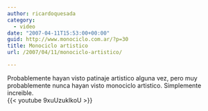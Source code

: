 ```yaml
---
author: ricardoquesada
category:
  - video
date: "2007-04-11T15:53:00+00:00"
guid: http://www.monociclo.com.ar/?p=30
title: Monociclo artistico
url: /2007/04/11/monociclo-artistico/

---
```

Probablemente hayan visto patinaje artistico alguna vez, pero muy probablemente nunca hayan visto monociclo artistico. Simplemente increible.  
{{< youtube 9xuUzuklkoU >}}
